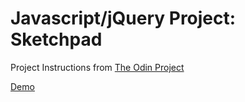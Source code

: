 # Javascript/jQuery Project: Sketchpad
Project Instructions from [The Odin Project](http://www.theodinproject.com/web-development-101/javascript-and-jquery?ref=lnav)

[Demo](https://cdn.rawgit.com/laniywh/the-odin-project/master/web-development-101/sketchpad/index.html)
